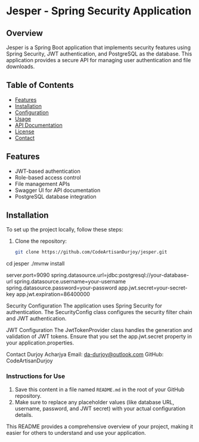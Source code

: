 # Jesper - Spring Security Application

## Overview

Jesper is a Spring Boot application that implements security features using Spring Security, JWT authentication, and PostgreSQL as the database. This application provides a secure API for managing user authentication and file downloads.

## Table of Contents

- [Features](#features)
- [Installation](#installation)
- [Configuration](#configuration)
- [Usage](#usage)
- [API Documentation](#api-documentation)
- [License](#license)
- [Contact](#contact)

## Features

- JWT-based authentication
- Role-based access control
- File management APIs
- Swagger UI for API documentation
- PostgreSQL database integration

## Installation

To set up the project locally, follow these steps:

1. Clone the repository:
   ```bash
   git clone https://github.com/CodeArtisanDurjoy/jesper.git
cd jesper
./mvnw install

server.port=9090
spring.datasource.url=jdbc:postgresql://your-database-url
spring.datasource.username=your-username
spring.datasource.password=your-password
app.jwt.secret=your-secret-key
app.jwt.expiration=86400000


Security Configuration
The application uses Spring Security for authentication. The SecurityConfig class configures the security filter chain and JWT authentication.

JWT Configuration
The JwtTokenProvider class handles the generation and validation of JWT tokens. Ensure that you set the app.jwt.secret property in your application.properties.

Contact
Durjoy Acharjya
Email: da-durjoy@outlook.com
GitHub: CodeArtisanDurjoy


### Instructions for Use
1. Save this content in a file named `README.md` in the root of your GitHub repository.
2. Make sure to replace any placeholder values (like database URL, username, password, and JWT secret) with your actual configuration details.

This README provides a comprehensive overview of your project, making it easier for others to understand and use your application.
